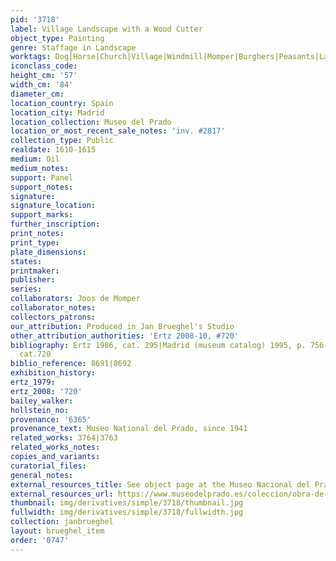 ```yaml
---
pid: '3718'
label: Village Landscape with a Wood Cutter
object_type: Painting
genre: Staffage in Landscape
worktags: Dog|Horse|Church|Village|Windmill|Momper|Burghers|Peasants|Landscape|Wagon
iconclass_code:
height_cm: '57'
width_cm: '84'
diameter_cm:
location_country: Spain
location_city: Madrid
location_collection: Museo del Prado
location_or_most_recent_sale_notes: 'inv. #2817'
collection_type: Public
realdate: 1610-1615
medium: Oil
medium_notes:
support: Panel
support_notes:
signature:
signature_location:
support_marks:
further_inscription:
print_notes:
print_type:
plate_dimensions:
states:
printmaker:
publisher:
series:
collaborators: Joos de Momper
collaborator_notes:
collectors_patrons:
our_attribution: Produced in Jan Brueghel's Studio
other_attribution_authorities: 'Ertz 2008-10, #720'
bibliography: Ertz 1986, cat. 295|Madrid (museum catalog) 1995, p. 756|Ertz 2008-10,
  cat.720
biblio_reference: 8691|8692
exhibition_history:
ertz_1979:
ertz_2008: '720'
bailey_walker:
hollstein_no:
provenance: '6365'
provenance_text: Museo National del Prado, since 1941
related_works: 3764|3763
related_works_notes:
copies_and_variants:
curatorial_files:
general_notes:
external_resources_title: See object page at the Museo Nacional del Prado website
external_resources_url: https://www.museodelprado.es/coleccion/obra-de-arte/paso-de-un-rio/87461cf0-8c18-4ea5-9959-235f86d61b7b
thumbnail: img/derivatives/simple/3718/thumbnail.jpg
fullwidth: img/derivatives/simple/3718/fullwidth.jpg
collection: janbrueghel
layout: brueghel_item
order: '0747'
---
```

